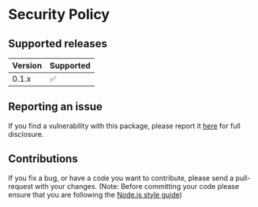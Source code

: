 # Security Policy

## Supported releases

| Version | Supported          |
| ------- | ------------------ |
| 0.1.x   | :white_check_mark: |

## Reporting an issue

If you find a vulnerability with this package, please report it [here](https://github.com/nuxy/scroll-target-trigger/issues) for full disclosure.

## Contributions

If you fix a bug, or have a code you want to contribute, please send a pull-request with your changes. (Note: Before committing your code please ensure that you are following the [Node.js style guide](https://github.com/felixge/node-style-guide))

